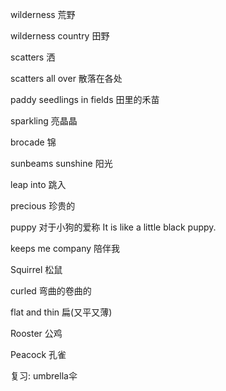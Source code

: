 wilderness  荒野

wilderness country 田野

scatters 洒

scatters all over 散落在各处

paddy seedlings in fields 田里的禾苗

sparkling 亮晶晶

brocade 锦

sunbeams  sunshine   阳光

leap into 跳入

precious 珍贵的

puppy  对于小狗的爱称    It is like a little black puppy.

keeps me company  陪伴我

Squirrel 松鼠

curled 弯曲的卷曲的

flat and thin 扁(又平又薄)

Rooster 公鸡

Peacock 孔雀



复习: umbrella伞